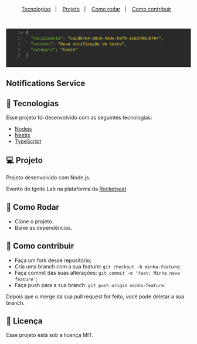 <p align="center">
  <a href="#-tecnologias">Tecnologias</a>&nbsp;&nbsp;&nbsp;|&nbsp;&nbsp;&nbsp;
  <a href="#-projeto">Projeto</a>&nbsp;&nbsp;&nbsp;|&nbsp;&nbsp;&nbsp;
  <a href="#-como-rodar">Como rodar</a>&nbsp;&nbsp;&nbsp;|&nbsp;&nbsp;&nbsp;
  <a href="#-como-contribuir">Como contribuir</a>&nbsp;&nbsp;&nbsp;
  </p>

<br>

<p align="center">
  <img alt="notification" src=".github/image.png">
</p>

## Notifications Service

## 🚀 Tecnologias

Esse projeto foi desenvolvido com as seguintes tecnologias:

- [Nodejs](https://nodejs.org/en/) 
- [Nestjs](https://nestjs.com/)
- [TypeScript](https://www.typescriptlang.org/)

## 💻 Projeto

Projeto desenvolvido com Node.js.

Evento do Ignite Lab na plataforma da [Rocketseat](https://www.rocketseat.com.br/)

## 🚀 Como Rodar

- Clone o projeto.
- Baixe as dependências.

## 🤔 Como contribuir

- Faça um fork desse repositório;
- Cria uma branch com a sua feature: `git checkout -b minha-feature`;
- Faça commit das suas alterações: `git commit -m 'feat: Minha nova feature'`;
- Faça push para a sua branch: `git push origin minha-feature`.

Depois que o merge da sua pull request for feito, você pode deletar a sua branch.

## 📝 Licença

Esse projeto está sob a licença MIT.
